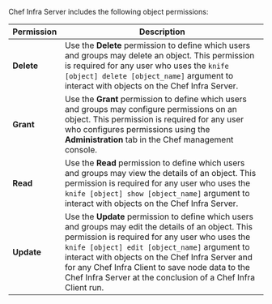 Chef Infra Server includes the following object permissions:

| Permission | Description |
| --- | --- |
| **Delete** | Use the **Delete** permission to define which users and groups may delete an object. This permission is required for any user who uses the `knife [object] delete [object_name]` argument to interact with objects on the Chef Infra Server. |
| **Grant** | Use the **Grant** permission to define which users and groups may configure permissions on an object. This permission is required for any user who configures permissions using the **Administration** tab in the Chef management console. |
| **Read** | Use the **Read** permission to define which users and groups may view the details of an object. This permission is required for any user who uses the `knife [object] show [object_name]` argument to interact with objects on the Chef Infra Server. |
| **Update** | Use the **Update** permission to define which users and groups may edit the details of an object. This permission is required for any user who uses the `knife [object] edit [object_name]` argument to interact with objects on the Chef Infra Server and for any Chef Infra Client to save node data to the Chef Infra Server at the conclusion of a Chef Infra Client run. |
